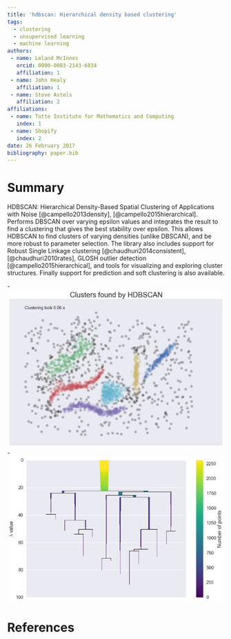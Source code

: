 ```yaml
---
title: 'hdbscan: Hierarchical density based clustering'
tags:
  - clustering
  - unsupervised learning
  - machine learning
authors:
 - name: Leland McInnes
   orcid: 0000-0003-2143-6834
   affiliation: 1
 - name: John Healy
   affiliation: 1
 - name: Steve Astels
   affiliation: 2
affiliations:
 - name: Tutte Institute for Mathematics and Computing
   index: 1
 - name: Shopify
   index: 2
date: 26 February 2017
bibliography: paper.bib
---
```


# Summary

HDBSCAN: Hierarchical Density-Based Spatial Clustering of Applications with Noise 
[@campello2013density], [@campello2015hierarchical]. 
Performs DBSCAN over varying epsilon values and integrates the result to find a 
clustering that gives the best stability over epsilon. This allows HDBSCAN to 
find clusters of varying densities (unlike DBSCAN), and be more robust to parameter 
selection. The library also includes support for Robust Single Linkage clustering
[@chaudhuri2014consistent], [@chaudhuri2010rates],
GLOSH outlier detection [@campello2015hierarchical], and tools for visualizing 
and exploring cluster structures.
Finally support for prediction and soft clustering is also available.

-![Example clustering results.](hdbscan_clustering_result.png)
-![Hierarchical tree structure.](hdbscan_condensed_tree.png)

# References
  
